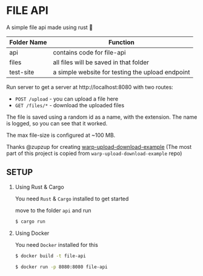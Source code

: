 # FILE API

A simple file api made using rust 📂

| Folder Name | Function                                         |
| ----------- | ------------------------------------------------ |
| api         | contains code for file-api                       |
| files       | all files will be saved in that folder           |
| test-site   | a simple website for testing the upload endpoint |

Run server to get a server at http://localhost:8080 with two routes:

- `POST /upload` \- you can upload a file here
- `GET /files/*` - download the uploaded files

The file is saved using a random id as a name, with the extension. The name is logged, so you can see that it worked.

The max file-size is configured at ~100 MB.

Thanks @zupzup for creating [warp-upload-download-example](https://github.com/zupzup/warp-upload-download-example/) (The most part of this project is copied from `warp-upload-download-example` repo)

## SETUP

1. Using Rust & Cargo

   You need `Rust` & `Cargo` installed to get started

   move to the folder `api` and run

   ```bash
   $ cargo run
   ```

2. Using Docker

   You need `Docker` installed for this

   ```bash
   $ docker build -t file-api
   ```

   ```bash
   $ docker run -p 8080:8080 file-api
   ```

   
